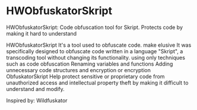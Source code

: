 # HWObfuskatorSkript
HWObfuskatorSkript: Code obfuscation tool for Skript. Protects code by making it hard to understand

HWObfuskatorSkript It's a tool used to obfuscate code. make elusive It was specifically designed to obfuscate code written in a language "Skript", a transcoding tool without changing its functionality. using only techniques such as code obfuscation Renaming variables and functions Adding unnecessary code structures and encryption or encryption ObfuskatorSkript Help protect sensitive or proprietary code from unauthorized access and intellectual property theft by making it difficult to understand and modify.

Inspired by: Wildfuskator
